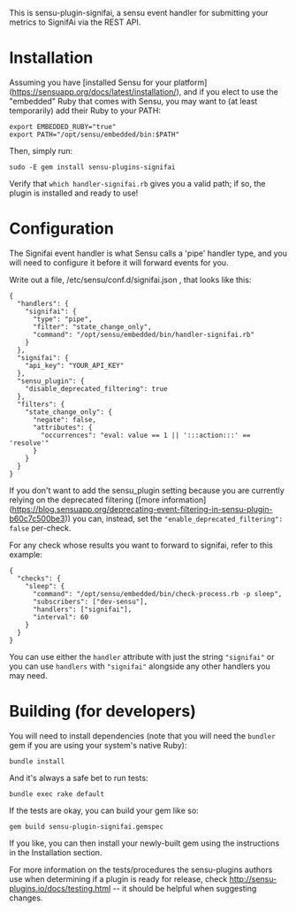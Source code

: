 This is sensu-plugin-signifai, a sensu event handler for submitting your
metrics to SignifAi via the REST API. 

Installation
============

Assuming you have [installed Sensu for your platform]
(https://sensuapp.org/docs/latest/installation/), and if you elect 
to use the "embedded" Ruby  that comes with Sensu, you may 
want to (at least temporarily) add their Ruby to your PATH:

```
export EMBEDDED_RUBY="true"
export PATH="/opt/sensu/embedded/bin:$PATH"
```

Then, simply run:

```
sudo -E gem install sensu-plugins-signifai
```

Verify that `which handler-signifai.rb` gives you a valid path; if
so, the plugin is installed and ready to use!

Configuration
=============

The Signifai event handler is what Sensu calls a 'pipe' handler type, and you
will need to configure it before it will forward events for you.

Write out a file, /etc/sensu/conf.d/signifai.json , that looks like this:

```
{
  "handlers": {
    "signifai": {
      "type": "pipe",
      "filter": "state_change_only",
      "command": "/opt/sensu/embedded/bin/handler-signifai.rb"
    }
  },
  "signifai": {
    "api_key": "YOUR_API_KEY"
  },
  "sensu_plugin": {
    "disable_deprecated_filtering": true
  },
  "filters": {
    "state_change_only": {
      "negate": false,
      "attributes": {
        "occurrences": "eval: value == 1 || ':::action:::' == 'resolve'"
      }
    }
  }
}
```

If you don't want to add the sensu_plugin setting because you are currently
relying on the deprecated filtering ([more information]
(https://blog.sensuapp.org/deprecating-event-filtering-in-sensu-plugin-b60c7c500be3))
you can, instead, set the `"enable_deprecated_filtering": false` per-check. 

For any check whose results you want to forward to signifai, refer to this
example:


```
{
  "checks": {
    "sleep": {
      "command": "/opt/sensu/embedded/bin/check-process.rb -p sleep",
      "subscribers": ["dev-sensu"],
      "handlers": ["signifai"],
      "interval": 60
    }
  }
}
```

You can use either the `handler` attribute with just the string `"signifai"`
or you can use `handlers` with `"signifai"` alongside any other handlers you
may need. 

Building (for developers)
=========================

You will need to install dependencies (note that you will need the `bundler` 
gem if you are using your system's native Ruby):

```
bundle install
```

And it's always a safe bet to run tests:

```
bundle exec rake default
```

If the tests are okay, you can build your gem like so:

```
gem build sensu-plugin-signifai.gemspec
```

If you like, you can then install your newly-built gem
using the instructions in the Installation section.

For more information on the tests/procedures the sensu-plugins
authors use when determining if a plugin is ready for release,
check http://sensu-plugins.io/docs/testing.html -- it should be
helpful when suggesting changes.
